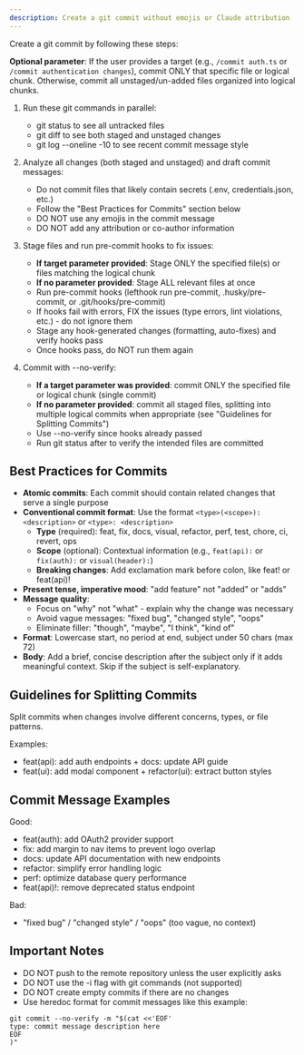 ```yaml
---
description: Create a git commit without emojis or Claude attribution
---
```


Create a git commit by following these steps:

**Optional parameter**: If the user provides a target (e.g., `/commit auth.ts` or `/commit authentication changes`), commit ONLY that specific file or logical chunk. Otherwise, commit all unstaged/un-added files organized into logical chunks.

1. Run these git commands in parallel:
   - git status to see all untracked files
   - git diff to see both staged and unstaged changes
   - git log --oneline -10 to see recent commit message style

2. Analyze all changes (both staged and unstaged) and draft commit messages:
   - Do not commit files that likely contain secrets (.env, credentials.json, etc.)
   - Follow the "Best Practices for Commits" section below
   - DO NOT use any emojis in the commit message
   - DO NOT add any attribution or co-author information

3. Stage files and run pre-commit hooks to fix issues:
   - **If target parameter provided**: Stage ONLY the specified file(s) or files matching the logical chunk
   - **If no parameter provided**: Stage ALL relevant files at once
   - Run pre-commit hooks (lefthook run pre-commit, .husky/pre-commit, or .git/hooks/pre-commit)
   - If hooks fail with errors, FIX the issues (type errors, lint violations, etc.) - do not ignore them
   - Stage any hook-generated changes (formatting, auto-fixes) and verify hooks pass
   - Once hooks pass, do NOT run them again

4. Commit with --no-verify:
   - **If a target parameter was provided**: commit ONLY the specified file or logical chunk (single commit)
   - **If no parameter provided**: commit all staged files, splitting into multiple logical commits when appropriate (see "Guidelines for Splitting Commits")
   - Use --no-verify since hooks already passed
   - Run git status after to verify the intended files are committed

## Best Practices for Commits

- **Atomic commits**: Each commit should contain related changes that serve a single purpose
- **Conventional commit format**: Use the format `<type>(<scope>): <description>` or `<type>: <description>`
  - **Type** (required): feat, fix, docs, visual, refactor, perf, test, chore, ci, revert, ops
  - **Scope** (optional): Contextual information (e.g., `feat(api):` or `fix(auth):` or `visual(header):`)
  - **Breaking changes**: Add exclamation mark before colon, like feat! or feat(api)!
- **Present tense, imperative mood**: "add feature" not "added" or "adds"
- **Message quality**:
  - Focus on "why" not "what" - explain why the change was necessary
  - Avoid vague messages: "fixed bug", "changed style", "oops"
  - Eliminate filler: "though", "maybe", "I think", "kind of"
- **Format**: Lowercase start, no period at end, subject under 50 chars (max 72)
- **Body**: Add a brief, concise description after the subject only if it adds meaningful context. Skip if the subject is self-explanatory.

## Guidelines for Splitting Commits

Split commits when changes involve different concerns, types, or file patterns.

Examples:
- feat(api): add auth endpoints + docs: update API guide
- feat(ui): add modal component + refactor(ui): extract button styles

## Commit Message Examples

Good:
- feat(auth): add OAuth2 provider support
- fix: add margin to nav items to prevent logo overlap
- docs: update API documentation with new endpoints
- refactor: simplify error handling logic
- perf: optimize database query performance
- feat(api)!: remove deprecated status endpoint

Bad:
- "fixed bug" / "changed style" / "oops" (too vague, no context)

## Important Notes

- DO NOT push to the remote repository unless the user explicitly asks
- DO NOT use the -i flag with git commands (not supported)
- DO NOT create empty commits if there are no changes
- Use heredoc format for commit messages like this example:

```
git commit --no-verify -m "$(cat <<'EOF'
type: commit message description here
EOF
)"
```
